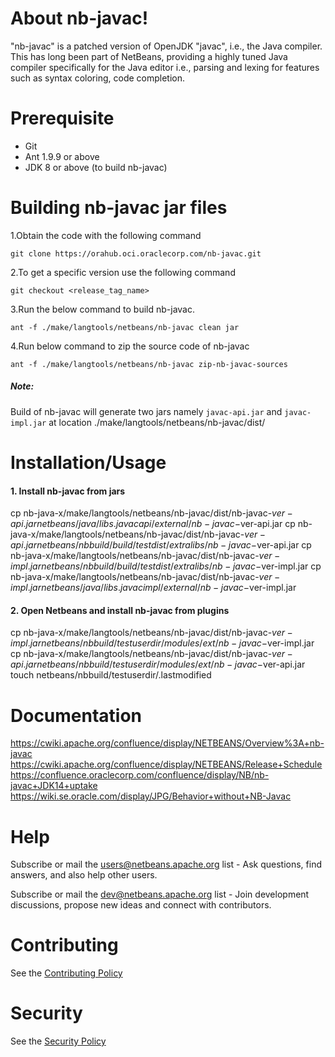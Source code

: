 # About nb-javac!
"nb-javac" is a patched version of OpenJDK "javac", i.e., the Java compiler. This has long been part of NetBeans, providing a highly tuned Java compiler specifically for the Java editor i.e., parsing and lexing for features such as syntax coloring, code completion.

# Prerequisite
  - Git
  - Ant 1.9.9 or above
  - JDK 8 or above (to build nb-javac)

# Building nb-javac jar files
1.Obtain the code with the following command

    git clone https://orahub.oci.oraclecorp.com/nb-javac.git

2.To get a specific version use the following command

    git checkout <release_tag_name> 
    
3.Run the below command to build nb-javac.

    ant -f ./make/langtools/netbeans/nb-javac clean jar
    
4.Run below command to zip the source code of nb-javac
    
    ant -f ./make/langtools/netbeans/nb-javac zip-nb-javac-sources
##### Note:
Build of nb-javac will generate two jars namely `javac-api.jar` and `javac-impl.jar` at location ./make/langtools/netbeans/nb-javac/dist/

# Installation/Usage

#### 1. Install nb-javac from jars

cp nb-java-x/make/langtools/netbeans/nb-javac/dist/nb-javac-$ver-api.jar netbeans/java/libs.javacapi/external/nb-javac-$ver-api.jar
cp nb-java-x/make/langtools/netbeans/nb-javac/dist/nb-javac-$ver-api.jar netbeans/nbbuild/build/testdist/extralibs/nb-javac-$ver-api.jar
cp nb-java-x/make/langtools/netbeans/nb-javac/dist/nb-javac-$ver-impl.jar netbeans/nbbuild/build/testdist/extralibs/nb-javac-$ver-impl.jar
cp nb-java-x/make/langtools/netbeans/nb-javac/dist/nb-javac-$ver-impl.jar netbeans/java/libs.javacimpl/external/nb-javac-$ver-impl.jar

#### 2. Open Netbeans and install nb-javac from plugins

cp nb-java-x/make/langtools/netbeans/nb-javac/dist/nb-javac-$ver-impl.jar netbeans/nbbuild/testuserdir/modules/ext/nb-javac-$ver-impl.jar
cp nb-java-x/make/langtools/netbeans/nb-javac/dist/nb-javac-$ver-api.jar netbeans/nbbuild/testuserdir/modules/ext/nb-javac-$ver-api.jar
touch netbeans/nbbuild/testuserdir/.lastmodified

# Documentation 

https://cwiki.apache.org/confluence/display/NETBEANS/Overview%3A+nb-javac
https://cwiki.apache.org/confluence/display/NETBEANS/Release+Schedule
https://confluence.oraclecorp.com/confluence/display/NB/nb-javac+JDK14+uptake
https://wiki.se.oracle.com/display/JPG/Behavior+without+NB-Javac

# Help
Subscribe or mail the users@netbeans.apache.org list - Ask questions, find answers, and also help other users.

Subscribe or mail the dev@netbeans.apache.org list - Join development discussions, propose new ideas and connect with contributors.

# Contributing
See the  [Contributing Policy](./CONTRIBUTING.md)

# Security
See the  [Security Policy](./SECURITY.md)
